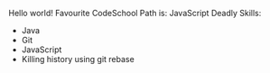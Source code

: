 Hello world!
Favourite CodeSchool Path is:
JavaScript
Deadly Skills:
* Java
* Git
* JavaScript
* Killing history using git rebase
